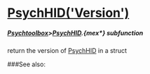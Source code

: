 # [PsychHID('Version')](PsychHID-Version) 
##### [Psychtoolbox](Pyschtoolbox)>[PsychHID](PsychHID).{mex*} subfunction


return the version of [PsychHID](PsychHID) in a struct  


###See also:


